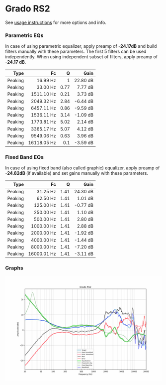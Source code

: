 # Grado RS2
See [usage instructions](https://github.com/jaakkopasanen/AutoEq#usage) for more options and info.

### Parametric EQs
In case of using parametric equalizer, apply preamp of **-24.17dB** and build filters manually
with these parameters. The first 5 filters can be used independently.
When using independent subset of filters, apply preamp of **-24.17 dB**.

| Type    | Fc          |    Q | Gain     |
|--------:|------------:|-----:|---------:|
| Peaking | 16.99 Hz    | 1    | 22.80 dB |
| Peaking | 33.00 Hz    | 0.77 | 7.77 dB  |
| Peaking | 1511.10 Hz  | 0.21 | 3.73 dB  |
| Peaking | 2049.32 Hz  | 2.84 | -6.44 dB |
| Peaking | 6457.11 Hz  | 0.86 | -9.59 dB |
| Peaking | 1536.11 Hz  | 3.14 | -1.09 dB |
| Peaking | 1773.81 Hz  | 5.02 | 2.14 dB  |
| Peaking | 3365.17 Hz  | 5.07 | 4.12 dB  |
| Peaking | 9549.06 Hz  | 0.63 | 3.96 dB  |
| Peaking | 16118.05 Hz | 0.1  | -3.59 dB |

### Fixed Band EQs
In case of using fixed band (also called graphic) equalizer, apply preamp of **-24.82dB**
(if available) and set gains manually with these parameters.

| Type    | Fc          |    Q | Gain     |
|--------:|------------:|-----:|---------:|
| Peaking | 31.25 Hz    | 1.41 | 24.30 dB |
| Peaking | 62.50 Hz    | 1.41 | 1.01 dB  |
| Peaking | 125.00 Hz   | 1.41 | -0.77 dB |
| Peaking | 250.00 Hz   | 1.41 | 1.10 dB  |
| Peaking | 500.00 Hz   | 1.41 | 2.80 dB  |
| Peaking | 1000.00 Hz  | 1.41 | 2.88 dB  |
| Peaking | 2000.00 Hz  | 1.41 | -1.92 dB |
| Peaking | 4000.00 Hz  | 1.41 | -1.44 dB |
| Peaking | 8000.00 Hz  | 1.41 | -7.20 dB |
| Peaking | 16000.01 Hz | 1.41 | -3.11 dB |

### Graphs
![](./Grado%20RS2.png)